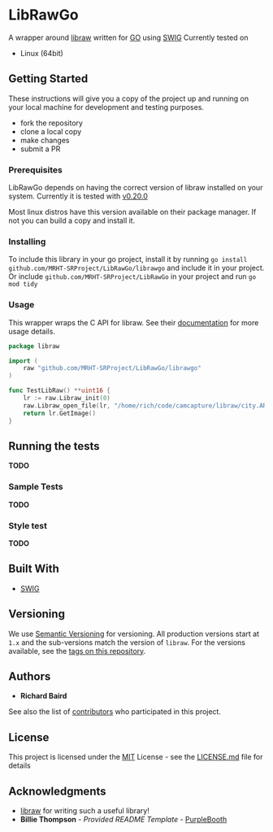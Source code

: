 # LibRawGo

A wrapper around [libraw](https://www.libraw.org/) written for [GO](https://golang.google.cn) using [SWIG](https://swig.org)
Currently tested on 

- Linux (64bit)



## Getting Started

These instructions will give you a copy of the project up and running on
your local machine for development and testing purposes.

* fork the repository
* clone a local copy
* make changes
* submit a PR

### Prerequisites

LibRawGo depends on having the correct version of libraw installed on your system. Currently it is tested with [v0.20.0](https://github.com/LibRaw/LibRaw/releases/tag/0.20.0)

Most linux distros have this version available on their package manager. If not you can build a copy and install it.

### Installing

To include this library in your go project, install it by running `go install github.com/MRHT-SRProject/LibRawGo/librawgo` and include it in your project. Or include `github.com/MRHT-SRProject/LibRawGo` in your project and run `go mod tidy`

### Usage

This wrapper wraps the C API for libraw. See their [documentation](https://www.libraw.org/docs/API-C.html) for more usage details.

```go
package libraw

import (
	raw "github.com/MRHT-SRProject/LibRawGo/librawgo"
)

func TestLibRaw() **uint16 {
	lr := raw.Libraw_init(0)
	raw.Libraw_open_file(lr, "/home/rich/code/camcapture/libraw/city.ARW")
	return lr.GetImage()
}
```

## Running the tests

**TODO**

### Sample Tests

**TODO**

### Style test

**TODO**


## Built With

  - [SWIG](https://swig.org)


## Versioning

We use [Semantic Versioning](http://semver.org/) for versioning. All production versions start at `1.x` and the sub-versions match the version of `libraw`. For the versions
available, see the [tags on this
repository](https://github.com/PurpleBooth/a-good-readme-template/tags).



## Authors

- **Richard Baird**

See also the list of
[contributors](#)
who participated in this project.

## License

This project is licensed under the [MIT](LICENSE.md)
License - see the [LICENSE.md](LICENSE.md) file for
details

## Acknowledgments

  - [libraw](https://libraw.org/) for writing such a useful library!
  - **Billie Thompson** - *Provided README Template* -
    [PurpleBooth](https://github.com/PurpleBooth)

